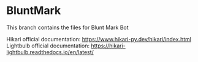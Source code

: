 # BluntMark
This branch contains the files for Blunt Mark Bot

Hikari official documentation: https://www.hikari-py.dev/hikari/index.html
Lightbulb official documentation: https://hikari-lightbulb.readthedocs.io/en/latest/
